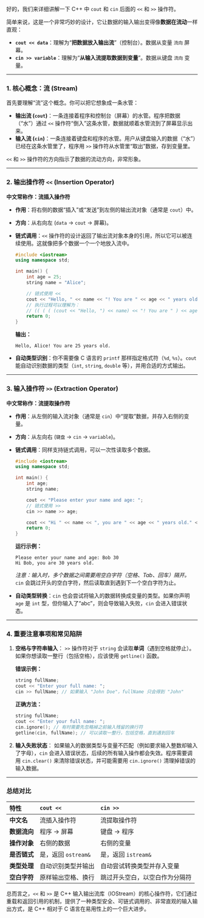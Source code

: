好的，我们来详细讲解一下 C++ 中 `cout` 和 `cin` 后面的 `<<` 和 `>>` 操作符。

简单来说，这是一个非常巧妙的设计，它让数据的输入输出变得像**数据在流动**一样直观：
*   **`cout << data`**：理解为“**把数据放入输出流**”（控制台）。数据从变量 `流向` 屏幕。
*   **`cin >> variable`**：理解为“**从输入流提取数据到变量**”。数据从键盘 `流向` 变量。

---

### 1. 核心概念：流 (Stream)

首先要理解“流”这个概念。你可以把它想象成一条水管：
*   **输出流 (`cout`)**：一条连接着程序和控制台（屏幕）的水管。程序把数据（“水”）通过 `<<` 操作符“倒入”这条水管，数据就顺着水管流到了屏幕显示出来。
*   **输入流 (`cin`)**：一条连接着键盘和程序的水管。用户从键盘输入的数据（“水”）已经在这条水管里了，程序用 `>>` 操作符从水管里“取出”数据，存到变量里。

`<<` 和 `>>` 操作符的方向指示了数据的流动方向，非常形象。



---

### 2. 输出操作符 `<<` (Insertion Operator)

**中文常称作：流插入操作符**

*   **作用**：将右侧的数据“插入”或“发送”到左侧的输出流对象（通常是 `cout`）中。
*   **方向**：从右向左 (`data` -> `cout` -> 屏幕)。
*   **链式调用**：`<<` 操作符的设计返回了输出流对象本身的引用，所以它可以被连续使用。这就像把多个数据一个一个地放入流中。

    ```cpp
    #include <iostream>
    using namespace std;

    int main() {
        int age = 25;
        string name = "Alice";

        // 链式使用 <<
        cout << "Hello, " << name << "! You are " << age << " years old." << endl;
        // 执行过程可以理解为：
        // (( ( ( (cout << "Hello, ") << name) << "! You are " ) << age ) << " years old." ) << endl;
        return 0;
    }
    ```
    **输出：**
    ```
    Hello, Alice! You are 25 years old.
    ```

*   **自动类型识别**：你不需要像 C 语言的 `printf` 那样指定格式符（`%d`, `%s`）。`cout` 能自动识别数据的类型（`int`, `string`, `double` 等），并用合适的方式输出。

---

### 3. 输入操作符 `>>` (Extraction Operator)

**中文常称作：流提取操作符**

*   **作用**：从左侧的输入流对象（通常是 `cin`）中“提取”数据，并存入右侧的变量。
*   **方向**：从左向右 (`键盘` -> `cin` -> `variable`)。
*   **链式调用**：同样支持链式调用，可以一次性读取多个数据。

    ```cpp
    #include <iostream>
    using namespace std;

    int main() {
        int age;
        string name;

        cout << "Please enter your name and age: ";
        // 链式使用 >>
        cin >> name >> age;

        cout << "Hi " << name << ", you are " << age << " years old." << endl;
        return 0;
    }
    ```
    **运行示例：**
    ```
    Please enter your name and age: Bob 30
    Hi Bob, you are 30 years old.
    ```
    *注意：输入时，多个数据之间需要用空白字符（空格、Tab、回车）隔开。* `cin` 会跳过开头的空白字符，然后读取直到遇到下一个空白字符为止。

*   **自动类型转换**：`cin` 也会尝试将输入的数据转换成变量的类型。如果你声明 `age` 是 `int` 型，但你输入了“abc”，则会导致输入失败，`cin` 会进入错误状态。

---

### 4. 重要注意事项和常见陷阱

1.  **空格与字符串输入**：
    `>>` 操作符对于 `string` 会读取**单词**（遇到空格就停止）。如果你想读取一整行（包括空格），应该使用 `getline()` 函数。

    **错误示例：**
    ```cpp
    string fullName;
    cout << "Enter your full name: ";
    cin >> fullName; // 如果输入 "John Doe"，fullName 只会得到 "John"
    ```

    **正确方法：**
    ```cpp
    string fullName;
    cout << "Enter your full name: ";
    cin.ignore(); // 有时需要先忽略掉之前输入残留的换行符
    getline(cin, fullName); // 可以读取一整行，包括空格，直到遇到回车
    ```

2.  **输入失败状态**：
    如果输入的数据类型与变量不匹配（例如要求输入整数却输入了字母），`cin` 会进入错误状态，后续的所有输入操作都会失效。程序需要调用 `cin.clear()` 来清除错误状态，并可能需要用 `cin.ignore()` 清理掉错误的输入数据。

---

### 总结对比

| 特性         | `cout <<`           | `cin >>`                       |
| :----------- | :------------------ | :----------------------------- |
| **中文名**   | 流插入操作符        | 流提取操作符                   |
| **数据流向** | 程序 -> 屏幕        | 键盘 -> 程序                   |
| **操作对象** | 右侧的数据          | 右侧的变量                     |
| **是否链式** | 是，返回 `ostream&` | 是，返回 `istream&`            |
| **类型处理** | 自动识别类型并输出  | 自动尝试转换类型并存入变量     |
| **空白字符** | 原样输出空格、换行  | 跳过开头空白，以空白作为分隔符 |

总而言之，`<<` 和 `>>` 是 C++ 输入输出流库（IOStream）的核心操作符，它们通过重载和返回引用的机制，提供了一种类型安全、可链式调用的、非常直观的输入输出方式，是 C++ 相对于 C 语言在易用性上的一个巨大进步。